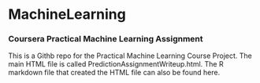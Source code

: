 # MachineLearning

### Coursera Practical Machine Learning Assignment

This is a Githb repo for the Practical Machine Learning Course Project. The
main HTML file is called PredictionAssignmentWriteup.html. The R markdown
file that created the HTML file can also be found here.

